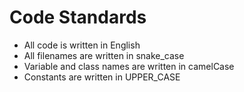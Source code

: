 # Code Standards

- All code is written in English  
- All filenames are written in snake_case  
- Variable and class names are written in camelCase  
- Constants are written in UPPER_CASE  
